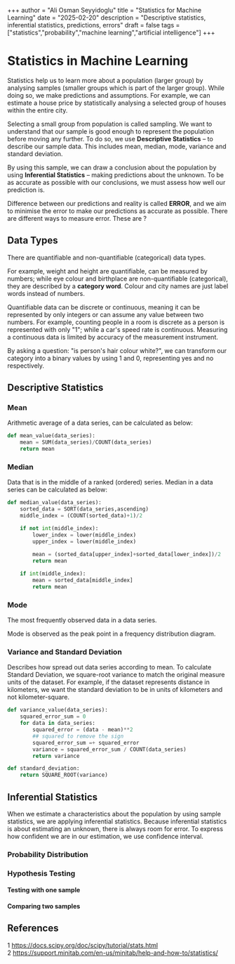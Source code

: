 +++
author = "Ali Osman Seyyidoglu" 
title = "Statistics for Machine Learning" 
date = "2025-02-20" 
description = "Descriptive statistics, inferential statistics, predictions, errors" 
draft = false
tags = ["statistics","probability","machine learning","artificial intelligence"]
+++

# Statistics in Machine Learning

Statistics help us to learn more about a population (larger group) by analysing samples (smaller groups which is part of the larger group). While doing so, we make predictions and assumptions. For example, we can estimate a house price by statistically analysing a selected group of houses within the entire city.

Selecting a small group from population is called sampling. We want to understand that our sample is good enough to represent the population before moving any further. To do so, we use **Descriptive Statistics** – to describe our sample data. This includes mean, median, mode, variance and standard deviation.

By using this sample, we can draw a conclusion about the population by using **Inferential Statistics** – making predictions about the unknown. To be as accurate as possible with our conclusions, we must assess how well our prediction is.

Difference between our predictions and reality is called **ERROR**, and we aim to minimise the error to make our predictions as accurate as possible. There are different ways to measure error. These are ?

## Data Types

There are quantifiable and non-quantifiable (categorical) data types. 

For example, weight and height are quantifiable, can be measured by numbers; while eye colour and birthplace are non-quantifiable (categorical), they are described by a **category word**. Colour and city names are just label words instead of numbers.

Quantifiable data can be discrete or continuous, meaning it can be represented by only integers or can assume any value between two numbers. For example, counting people in a room is discrete as a person is represented with only "1"; while a car's speed rate is continuous. Measuring a continuous data is limited by accuracy of the measurement instrument.

By asking a question: "is person's hair colour white?", we can transform our category into a binary values by using 1 and 0, representing yes and no respectively.

## Descriptive Statistics

### Mean

Arithmetic average of a data series, can be calculated as below:

```python
def mean_value(data_series):
	mean = SUM(data_series)/COUNT(data_series)
	return mean
```

### Median

Data that is in the middle of a ranked (ordered) series. Median in a data series can be calculated as below:

```python
def median_value(data_series):
	sorted_data = SORT(data_series,ascending)
	middle_index = (COUNT(sorted_data)+1)/2

	if not int(middle_index):
		lower_index = lower(middle_index)
		upper_index = lower(middle_index)
		
		mean = (sorted_data[upper_index]+sorted_data[lower_index])/2
		return mean

	if int(middle_index):
		mean = sorted_data[middle_index]
		return mean
```

### Mode

The most frequently observed data in a data series.

Mode is observed as the peak point in a frequency distribution diagram.

### Variance and Standard Deviation

Describes how spread out data series according to mean. To calculate Standard Deviation, we square-root variance to match the original measure units of the dataset. For example, if the dataset represents distance in kilometers, we want the standard deviation to be in units of kilometers and not kilometer-square. 

```python
def variance_value(data_series):
	squared_error_sum = 0
	for data in data_series:
		squared_error = (data - mean)**2 
		## squared to remove the sign
		squared_error_sum =+ squared_error
		variance = squared_error_sum / COUNT(data_series)
		return variance

def standard_deviation:
	return SQUARE_ROOT(variance)
```

## Inferential Statistics

When we estimate a characteristics about the population by using sample statistics, we are applying inferential statistics. Because inferential statistics is about estimating an unknown, there is always room for error. To express how confident we are in our estimation, we use confidence interval.

### Probability Distribution

### Hypothesis Testing

#### Testing with one sample

#### Comparing two samples

## References

1 https://docs.scipy.org/doc/scipy/tutorial/stats.html  
2 https://support.minitab.com/en-us/minitab/help-and-how-to/statistics/  

